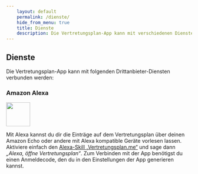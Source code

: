 ```yaml
---
    layout: default
    permalink: /dienste/
    hide_from_menu: true
    title: Dienste
    description: Die Vertretungsplan-App kann mit verschiedenen Diensten, z.B. Amazon Alexa, verbunden werden.
---
```


Dienste
-------

Die Vertretungsplan-App kann mit folgenden Drittanbieter-Diensten verbunden werden:

### Amazon Alexa

<a href="https://www.amazon.de/dp/B06XSXV3C5"><img height="65" src="{{ '/img/alexa.svg' | prepend: site.baseurl }}"/></a>

Mit Alexa kannst du dir die Einträge auf dem Vertretungsplan über deinen Amazon Echo oder andere mit Alexa kompatible
Geräte vorlesen lassen. Aktiviere einfach den [Alexa-Skill „Vertretungsplan.me“](https://www.amazon.de/dp/B06XSXV3C5)
und sage dann *„Alexa, öffne Vertretungsplan“*. Zum Verbinden mit der App benötigst du einen Anmeldecode, den du in den
Einstellungen der App generieren kannst.
